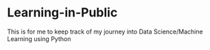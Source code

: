 # Learning-in-Public
This is for me to keep track of my journey into Data Science/Machine Learning using Python
